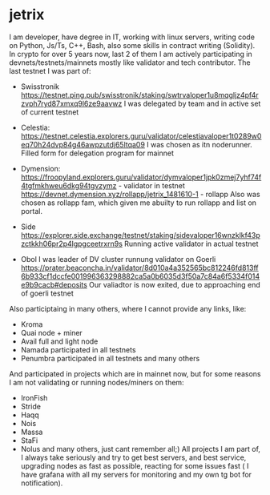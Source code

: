 # jetrix

I am developer, have degree in IT, working with linux servers, writing  code on Python, Js/Ts, C++, Bash, also some skills in contract writing (Solidity). In crypto for over 5 years now, last 2 of them I am actively participating in devnets/testnets/mainnets mostly like validator and tech contributor.
The last testnet I was part of:
- Swisstronik https://testnet.ping.pub/swisstronik/staking/swtrvaloper1u8mqgljz4pf4rzvph7ryd87xmxq9l6ze9aavwz
I was delegated by team and in active set of current testnet

 - Celestia: https://testnet.celestia.explorers.guru/validator/celestiavaloper1t0289w0eq70h24dvp84g46awpzutdj65ltqa09
I was chosen as itn noderunner. Filled form for delegation program for mainnet

- Dymension:
https://froopyland.explorers.guru/validator/dymvaloper1jpk0zmej7yhf74f4tgfmkhweu6dkg94tgvzymz - validator in testnet
https://devnet.dymension.xyz/rollapp/jetrix_1481610-1 - rollapp
Also was chosen as rollapp fam, which given me abuilty to run rollapp and list on portal.

- Side
https://explorer.side.exchange/testnet/staking/sidevaloper16wnzklkf43pzctkkh06pr2p4lgpgceetrxrn9s
Running active validator in actual testnet

- Obol
I was leader of DV cluster runnung validator on Goerli
https://prater.beaconcha.in/validator/8d010a4a352565bc812246fd813ff6b933cf1dccfe001996363298882ca5a0b6035d3f50a7c84a6f5334f014e9b9cacb#deposits
Our valiadtor is now exited, due to approaching end of goerli testnet

Also participtaing in many others, where I cannot provide any links, like:
- Kroma
- Quai node + miner
- Avail full and light node
- Namada participated in all testnets
- Penumbra participated in all testnets
and many others

And participated in projects which are in mainnet now, but for some reasons I am not validating or running nodes/miners on them:
- IronFish
- Stride
- Haqq
- Nois
- Massa
- StaFi
- Nolus
and many others, just cant remember all;)
All projects I am part of, I always take seriously and try to get best servers, and best service, upgrading nodes as fast as possible, reacting for some issues fast ( I have grafana with all my servers for monitoring and my own tg bot for notification).
